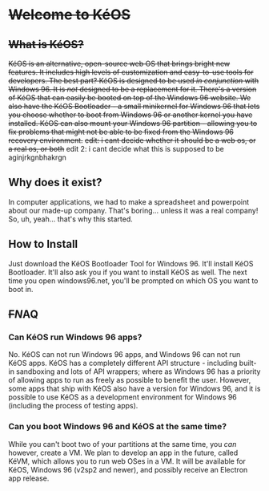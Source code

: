 # ~~Welcome to KéOS~~
## ~~What is KéOS?~~
~~KéOS is an alternative, open-source web OS that brings bright new features. It includes high levels of customization and easy-to-use tools for developers. The best part? KéOS is designed to be used *in conjunction* with Windows 96. It is *not* designed to be a replacement for it. There's a version of KéOS that can easily be booted on top of the Windows 96 website. We also have the KéOS Bootloader - a small minikernel for Windows 96 that lets you choose whether to boot from Windows 96 or another kernel you have installed. KéOS can also mount your Windows 96 partition - allowing you to fix problems that might not be able to be fixed from the Windows 96 recovery environment.~~
~~edit: i cant decide whether it should be a web os, or a real os, or both~~
edit 2: i cant decide what this is supposed to be aginjrkgnbhakrgn

## Why does it exist?
In computer applications, we had to make a spreadsheet and powerpoint about our made-up company. That's boring... unless it was a real company! So, uh, yeah... that's why this started.

## How to Install
Just download the KéOS Bootloader Tool for Windows 96. It'll install KéOS Bootloader. It'll also ask you if you want to install KéOS as well. The next time you open windows96.net, you'll be prompted on which OS you want to boot in.

## ~~F~~*N*AQ
### Can KéOS run Windows 96 apps?
No. KéOS can not run Windows 96 apps, and Windows 96 can not run KéOS apps. KéOS has a completely different API structure - including built-in sandboxing and lots of API wrappers; where as Windows 96 has a priority of allowing apps to run as freely as possible to benefit the user. However, some apps that ship with KéOS also have a version for Windows 96, and it is possible to use KéOS as a development environment for Windows 96 (including the process of testing apps).

### Can you boot Windows 96 and KéOS at the same time?
While you can't boot two of your partitions at the same time, you *can* however, create a VM. We plan to develop an app in the future, called KéVM, which allows you to run web OSes in a VM. It will be available for KéOS, Windows 96 (v2sp2 and newer), and possibly receive an Electron app release.
